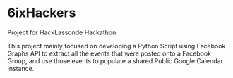 # 6ixHackers
Project for HackLassonde Hackathon

This project mainly focused on developing a Python Script using Facebook Graphs API to extract all the events that were posted onto a Facebook Group, and use those events to populate a shared Public Google Calendar Instance.
